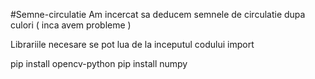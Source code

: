 #Semne-circulatie
Am incercat sa deducem semnele de circulatie dupa culori ( inca avem probleme )

Librariile necesare se pot lua de la inceputul codului import <librarie>

pip install opencv-python
pip install numpy
